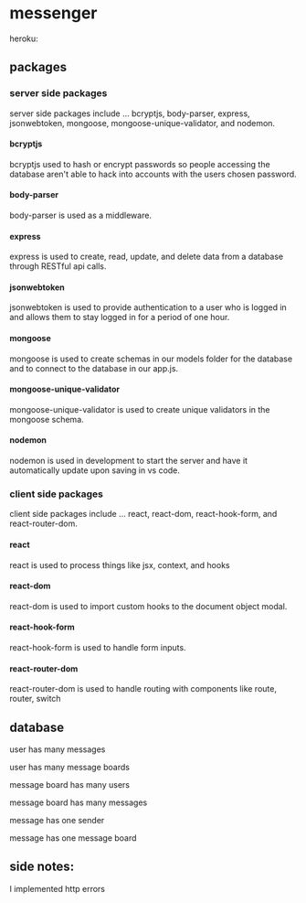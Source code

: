 
# messenger

heroku: 

## packages


### server side packages 
server side packages include ... bcryptjs, body-parser, express, jsonwebtoken, mongoose, mongoose-unique-validator, and nodemon.

#### bcryptjs

bcryptjs used to hash or encrypt passwords so people accessing the database aren't able to hack into accounts with the users chosen password.

#### body-parser

body-parser is used as a middleware.

#### express

express is used to create, read, update, and delete data from a database through RESTful api calls.

#### jsonwebtoken

jsonwebtoken is used to provide authentication to a user who is logged in and allows them to stay logged in for a period of one hour.

#### mongoose 

mongoose is used to create schemas in our models folder for the database and to connect to the database in our app.js.

#### mongoose-unique-validator

mongoose-unique-validator is used to create unique validators in the mongoose schema.

#### nodemon

nodemon is used in development to start the server and have it automatically update upon saving in vs code.


### client side packages
client side packages include ... react, react-dom, react-hook-form, and react-router-dom.

#### react

react is used to process things like jsx, context, and hooks

#### react-dom

react-dom is used to import custom hooks to the document object modal.

#### react-hook-form

react-hook-form is used to handle form inputs.

#### react-router-dom

react-router-dom is used to handle routing with components like route, router, switch

## database

user has many messages

user has many message boards

message board has many users

message board has many messages

message has one sender

message has one message board

## side notes:

I implemented http errors



